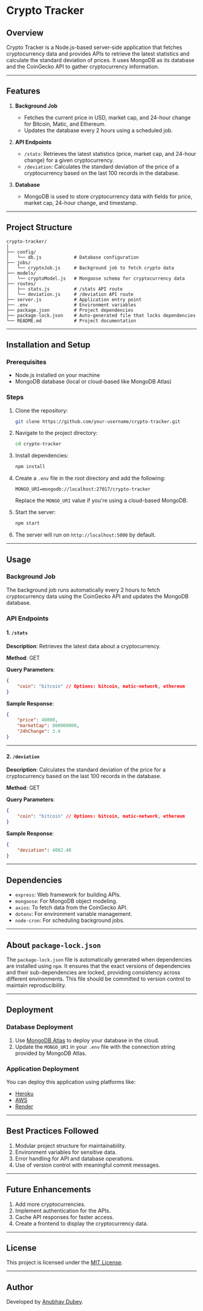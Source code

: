 # Crypto Tracker

## Overview
Crypto Tracker is a Node.js-based server-side application that fetches cryptocurrency data and provides APIs to retrieve the latest statistics and calculate the standard deviation of prices. It uses MongoDB as its database and the CoinGecko API to gather cryptocurrency information.

---

## Features

1. **Background Job**
   - Fetches the current price in USD, market cap, and 24-hour change for Bitcoin, Matic, and Ethereum.
   - Updates the database every 2 hours using a scheduled job.

2. **API Endpoints**
   - `/stats`: Retrieves the latest statistics (price, market cap, and 24-hour change) for a given cryptocurrency.
   - `/deviation`: Calculates the standard deviation of the price of a cryptocurrency based on the last 100 records in the database.

3. **Database**
   - MongoDB is used to store cryptocurrency data with fields for price, market cap, 24-hour change, and timestamp.

---

## Project Structure
```
crypto-tracker/
│
├── config/
│   └── db.js            # Database configuration
├── jobs/
│   └── cryptoJob.js     # Background job to fetch crypto data
├── models/
│   └── cryptoModel.js   # Mongoose schema for cryptocurrency data
├── routes/
│   ├── stats.js         # /stats API route
│   └── deviation.js     # /deviation API route
├── server.js            # Application entry point
├── .env                 # Environment variables
├── package.json         # Project dependencies
├── package-lock.json    # Auto-generated file that locks dependencies
└── README.md            # Project documentation
```

---

## Installation and Setup

### Prerequisites
- Node.js installed on your machine
- MongoDB database (local or cloud-based like MongoDB Atlas)

### Steps
1. Clone the repository:
   ```bash
   git clone https://github.com/your-username/crypto-tracker.git
   ```
2. Navigate to the project directory:
   ```bash
   cd crypto-tracker
   ```
3. Install dependencies:
   ```bash
   npm install
   ```
4. Create a `.env` file in the root directory and add the following:
   ```env
   MONGO_URI=mongodb://localhost:27017/crypto-tracker
   ```
   Replace the `MONGO_URI` value if you're using a cloud-based MongoDB.

5. Start the server:
   ```bash
   npm start
   ```
6. The server will run on `http://localhost:5000` by default.

---

## Usage

### Background Job
The background job runs automatically every 2 hours to fetch cryptocurrency data using the CoinGecko API and updates the MongoDB database.

### API Endpoints

#### 1. `/stats`
**Description**: Retrieves the latest data about a cryptocurrency.

**Method**: GET

**Query Parameters**:
```json
{
    "coin": "bitcoin" // Options: bitcoin, matic-network, ethereum
}
```

**Sample Response**:
```json
{
    "price": 40000,
    "marketCap": 800000000,
    "24hChange": 3.4
}
```

---

#### 2. `/deviation`
**Description**: Calculates the standard deviation of the price for a cryptocurrency based on the last 100 records in the database.

**Method**: GET

**Query Parameters**:
```json
{
    "coin": "bitcoin" // Options: bitcoin, matic-network, ethereum
}
```

**Sample Response**:
```json
{
    "deviation": 4082.48
}
```

---

## Dependencies
- `express`: Web framework for building APIs.
- `mongoose`: For MongoDB object modeling.
- `axios`: To fetch data from the CoinGecko API.
- `dotenv`: For environment variable management.
- `node-cron`: For scheduling background jobs.

---

## About `package-lock.json`

The `package-lock.json` file is automatically generated when dependencies are installed using `npm`. It ensures that the exact versions of dependencies and their sub-dependencies are locked, providing consistency across different environments. This file should be committed to version control to maintain reproducibility.

---

## Deployment

### Database Deployment
1. Use [MongoDB Atlas](https://www.mongodb.com/cloud/atlas) to deploy your database in the cloud.
2. Update the `MONGO_URI` in your `.env` file with the connection string provided by MongoDB Atlas.

### Application Deployment
You can deploy this application using platforms like:
- [Heroku](https://www.heroku.com/)
- [AWS](https://aws.amazon.com/)
- [Render](https://render.com/)

---

## Best Practices Followed
1. Modular project structure for maintainability.
2. Environment variables for sensitive data.
3. Error handling for API and database operations.
4. Use of version control with meaningful commit messages.

---

## Future Enhancements
1. Add more cryptocurrencies.
2. Implement authentication for the APIs.
3. Cache API responses for faster access.
4. Create a frontend to display the cryptocurrency data.

---

## License
This project is licensed under the [MIT License](LICENSE).

---

## Author
Developed by [Anubhav Dubey](https://github.com/AnubhavDubey23).

